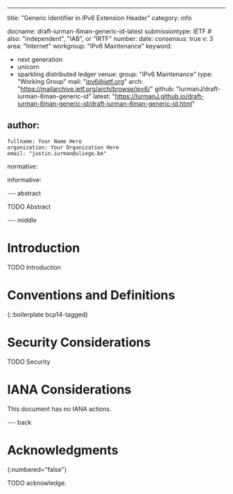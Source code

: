 ---
title: "Generic Identifier in IPv6 Extension Header"
category: info

docname: draft-iurman-6man-generic-id-latest
submissiontype: IETF  # also: "independent", "IAB", or "IRTF"
number:
date:
consensus: true
v: 3
area: "Internet"
workgroup: "IPv6 Maintenance"
keyword:
 - next generation
 - unicorn
 - sparkling distributed ledger
venue:
  group: "IPv6 Maintenance"
  type: "Working Group"
  mail: "ipv6@ietf.org"
  arch: "https://mailarchive.ietf.org/arch/browse/ipv6/"
  github: "IurmanJ/draft-iurman-6man-generic-id"
  latest: "https://IurmanJ.github.io/draft-iurman-6man-generic-id/draft-iurman-6man-generic-id.html"

author:
 -
    fullname: Your Name Here
    organization: Your Organization Here
    email: "justin.iurman@uliege.be"

normative:

informative:


--- abstract

TODO Abstract


--- middle

# Introduction

TODO Introduction


# Conventions and Definitions

{::boilerplate bcp14-tagged}


# Security Considerations

TODO Security


# IANA Considerations

This document has no IANA actions.


--- back

# Acknowledgments
{:numbered="false"}

TODO acknowledge.
